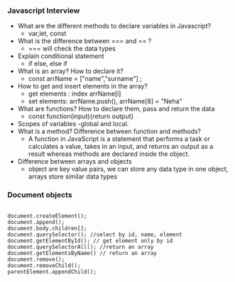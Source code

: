 ### Javascript Interview

- What are the different methods to declare variables in Javascript?
  - var,let, const
- What is the difference between === and == ?
  - === will check the data types
- Explain conditional statement
  - if else, else if
- What is an array? How to declare it?
  - const arrName = ["name","surname"] ;
- How to get and insert elements in the array?
  - get elements : index arrName[i]
  - set elements: arrName.push(), arrName[8] = "Neha"
- What are functions? How to declare them, pass and return the data
  - const function(input){return output}
- Scopes of variables
  -global and local.
- What is a method? Difference between function and methods?
  - A function in JavaScript is a statement that performs a task or calculates a value, takes in an input, and returns an output as a result whereas methods are declared inside the object.
- Difference between arrays and objects
  - object are key value pairs, we can store any data type in one object, arrays store similar data types

### Document objects

```

document.createElement();
document.append();
document.body.children[];
document.querySelector(); //select by id, name, element
document.getElementById(); // get element only by id
document.querySelectorAll(); //return an array
document.getElementsByName() // return an array
document.remove();
document.removeChild();
parentElement.appendChild();


```
